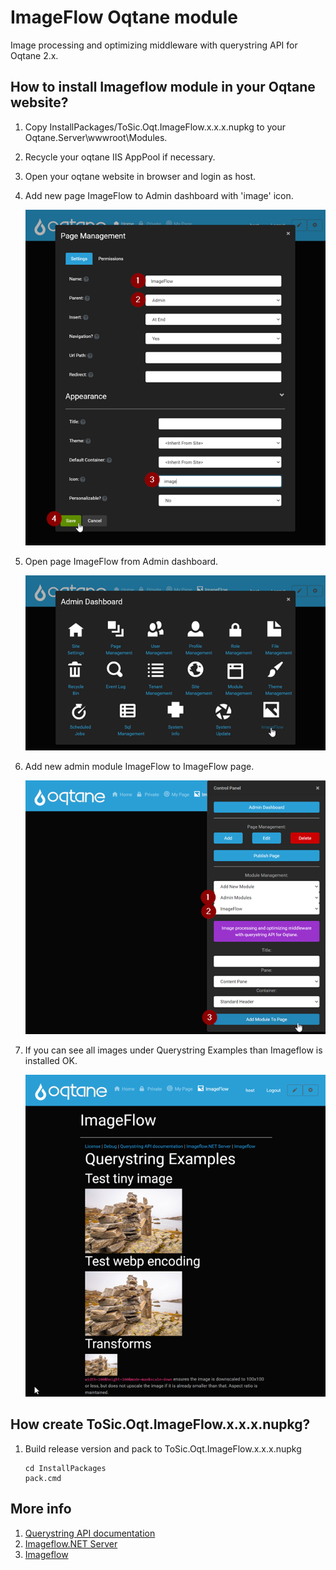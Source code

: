 # ImageFlow Oqtane module

Image processing and optimizing middleware with querystring API for Oqtane 2.x.


## How to install Imageflow module in your Oqtane website?

1. Copy InstallPackages/ToSic.Oqt.ImageFlow.x.x.x.nupkg to your Oqtane.Server\wwwroot\Modules\.

1. Recycle your oqtane IIS AppPool if necessary.

1. Open your oqtane website in browser and login as host.

1. Add new page ImageFlow to Admin dashboard with 'image' icon.

    ![](/doc/images/add-page-imageflow.png)

1. Open page ImageFlow from Admin dashboard.

    ![](/doc/images/open-page-imageflow.png)

1. Add new admin module ImageFlow to ImageFlow page.

    ![](/doc/images/add-module-imageflow.png)

1. If you can see all images under Querystring Examples than Imageflow is installed OK.

    ![](/doc/images/imageflow-module.png)


## How create ToSic.Oqt.ImageFlow.x.x.x.nupkg?

1. Build release version and pack to ToSic.Oqt.ImageFlow.x.x.x.nupkg

    ```
    cd InstallPackages
    pack.cmd
    ```

## More info

1. [Querystring API documentation](https://docs.imageflow.io/querystring/introduction.html)
1. [Imageflow.NET Server](https://github.com/imazen/imageflow-dotnet-server)
1. [Imageflow](https://www.imageflow.io/)
